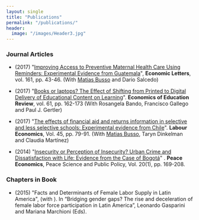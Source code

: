 ```yaml
---
layout: single
title: "Publications"
permalink: "/publications/"
header:
  image: "/images/Header3.jpg"
---
```


### Journal Articles
- (2017) "[Improving Access to Preventive Maternal Health Care Using Reminders: Experimental Evidence from Guatemala](https://www.sciencedirect.com/science/article/pii/S0165176517303853?via%3Dihub)",  **Economic Letters**, vol. 161, pp. 43-46. (With [Matias Busso](https://www.matiasbusso.org) and Dario Salcedo)

- (2017) "[Books or laptops? The Effect of Shifting from Printed to Digital Delivery of Educational Content on Learning](https://www.sciencedirect.com/science/article/abs/pii/S0272775716307245)". **Economics of Education Review**, vol. 61, pp. 162-173  (With Rosangela Bando, Francisco Gallego and Paul J. Gertler)

- (2017) "[The effects of financial aid and returns information in selective and less selective schools: Experimental evidence from Chile](https://www.sciencedirect.com/science/article/abs/pii/S0927537116303074?via%3Dihub)". **Labour Economics**, Vol. 45, pp. 79-91. (With [Matias Busso](https://www.matiasbusso.org), Taryn Dinkelman and Claudia Martínez)

- (2014) "[Insecurity or Perception of Insecurity? Urban Crime and Dissatisfaction with Life: Evidence from the Case of Bogotá](https://www.degruyter.com/view/j/peps.2014.20.issue-1/peps-2013-0057/peps-2013-0057.xml)" . **Peace Economics**, Peace Science and Public Policy, Vol. 20(1), pp. 169-208.

### Chapters in Book
- (2015) "Facts and Determinants of Female Labor Supply in Latin America", (with ). In “Bridging gender gaps? The rise and deceleration of female labor force participation in Latin America”, Leonardo Gasparini and Mariana Marchioni (Eds).
